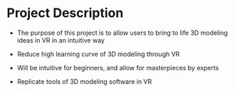 # Project Description
- The purpose of this project is to allow users to bring to life 3D modeling ideas in VR in an intuitive way

 - Reduce high learning curve of 3D modeling through VR

- Will be intuitive for beginners, and allow for masterpieces by experts

- Replicate tools of 3D modeling software in VR
